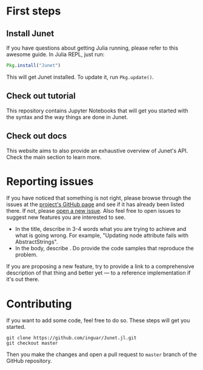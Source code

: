 # First steps

## Install Junet

If you have questions about getting Julia running, please refer to this awesome guide.
In Julia REPL, just run:

```julia
Pkg.install("Junet")
```

This will get Junet installed. To update it, run `Pkg.update()`.

## Check out tutorial

This repository contains Jupyter Notebooks that will get you started with the syntax and the way things are done in Junet.


## Check out docs

This website aims to also provide an exhaustive overview of Junet's API. Check the main section to learn more.



# Reporting issues

If you have noticed that something is not right, please browse through the issues at the [project's GitHub page](https://github.com/inguar/Junet.jl/issues) and see if it has already been listed there. If not, please [open a new issue](https://github.com/inguar/Junet.jl/issues/new).
Also feel free to open issues to suggest new features you are interested to see.

* In the title, describe in 3-4 words what you are trying to achieve and what is going wrong. For example, "Updating node attribute fails with AbstractStrings".
* In the body, describe . Do provide the code samples that reproduce the problem.

If you are proposing a new feature, try to provide a link to a comprehensive description of that thing and better yet — to a reference implementation if it's out there.



# Contributing

If you want to add some code, feel free to do so. These steps will get you started.

```shell
git clone https://github.com/inguar/Junet.jl.git
git checkout master
```

Then you make the changes and open a pull request to `master` branch of the GitHub repository.

